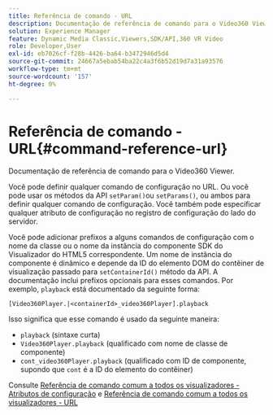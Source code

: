 ```yaml
---
title: Referência de comando - URL
description: Documentação de referência de comando para o Video360 Viewer.
solution: Experience Manager
feature: Dynamic Media Classic,Viewers,SDK/API,360 VR Video
role: Developer,User
exl-id: eb7026cf-f28b-4426-ba64-b3472946d5d4
source-git-commit: 24667a5ebab54ba22c4a3f6b52d19d7a31a93576
workflow-type: tm+mt
source-wordcount: '157'
ht-degree: 0%

---
```


# Referência de comando - URL{#command-reference-url}

Documentação de referência de comando para o Video360 Viewer.

Você pode definir qualquer comando de configuração no URL. Ou você pode usar os métodos da API `setParam()`ou `setParams()`, ou ambos para definir qualquer comando de configuração. Você também pode especificar qualquer atributo de configuração no registro de configuração do lado do servidor.

Você pode adicionar prefixos a alguns comandos de configuração com o nome da classe ou o nome da instância do componente SDK do Visualizador do HTML5 correspondente. Um nome de instância do componente é dinâmico e depende da ID do elemento DOM do contêiner de visualização passado para `setContainerId()` método da API. A documentação inclui prefixos opcionais para esses comandos. Por exemplo, `playback` está documentado da seguinte forma:

```
[Video360Player.|<containerId>_video360Player].playback
```

Isso significa que esse comando é usado da seguinte maneira:

* `playback` (sintaxe curta)
* `Video360Player.playback` (qualificado com nome de classe de componente)
* `cont_video360Player.playback` (qualificado com ID de componente, supondo que `cont` é a ID do elemento do contêiner)

Consulte [Referência de comando comum a todos os visualizadores - Atributos de configuração](../../../r-html5-viewer-20-cmdref-configattrib/r-html5-viewer-20-cmdref-configattrib.md#concept-850e0f2c49b949deb7cfbfd330d329bd) e [Referência de comando comum a todos os visualizadores - URL](../../../c-html5-viewer-20-cmdref-url/c-html5-viewer-20-cmdref-url.md#concept-9b337f349b7b406b8c33c7ee96b3e226)
